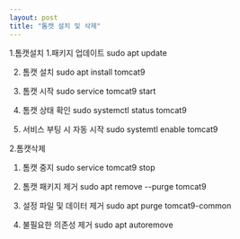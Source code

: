 ```yaml
---
layout: post
title: "톰캣 설치 및 삭제"
---
```

1.톰캣설치
1.패키지 업데이트
sudo apt update

2. 톰캣 설치
sudo apt install tomcat9

3. 톰캣 시작
sudo service tomcat9 start

4. 톰캣 상태 확인
sudo systemctl status tomcat9

5. 서비스 부팅 시 자동 시작
sudo systemtl enable tomcat9

2.톰캣삭제
1. 톰캣 중지
sudo service tomcat9 stop

2. 톰캣 패키지 제거
sudo apt remove --purge tomcat9

3. 설정 파일 및 데이터 제거
sudo apt purge tomcat9-common

4. 불필요한 의존성 제거
sudo apt autoremove


